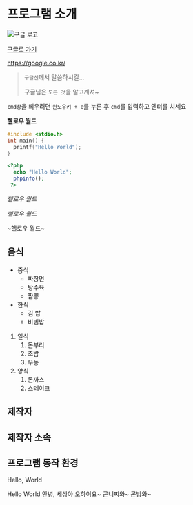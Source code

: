 # 프로그램 소개
![구글 로고](https://www.google.com/images/branding/googlelogo/1x/googlelogo_color_272x92dp.png)

[구글로 가기](https://google.co.kr/)

https://google.co.kr/

> `구글신`께서 말씀하시길...
> 
> 구글님은 `모든 것`을 알고계셔~

`cmd창`을 띄우려면 `윈도우키 + e`를 누른 후 `cmd`를 입력하고 엔터를 치세요

**헬로우 월드**

```c
#include <stdio.h>
int main() {
  printf("Hello World");
}
```
```php
<?php
  echo "Hello World";
  phpinfo();
 ?>
 ```

*헬로우 월드*

_헬로우 월드_

~헬로우 월드~


## 음식
* 중식
   * 짜장면
   * 탕수육
   * 짬뽕
* 한식
  * 김 밥
  * 비빔밥
1. 일식
   1. 돈부리
   1. 초밥
   1. 우동
1. 양식
   1. 돈까스
   1. 스테이크

## 제작자

## 제작자 소속

## 프로그램 동작 환경


Hello, World

Hello World
안녕, 세상아
오하이요~
곤니찌와~
곤방와~

